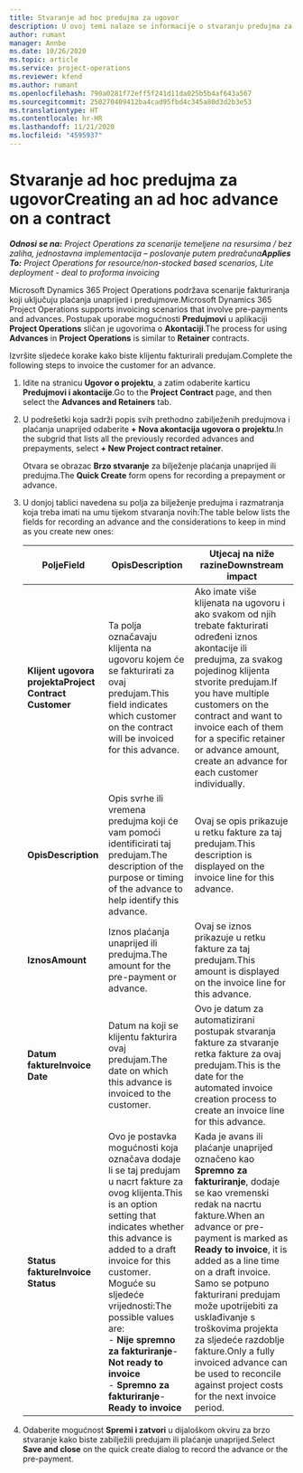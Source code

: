 ```yaml
---
title: Stvaranje ad hoc predujma za ugovor
description: U ovoj temi nalaze se informacije o stvaranju predujma za ugovor, ako je potrebno.
author: rumant
manager: Annbe
ms.date: 10/26/2020
ms.topic: article
ms.service: project-operations
ms.reviewer: kfend
ms.author: rumant
ms.openlocfilehash: 790a0281f72eff5f241d11da025b5b4af643a567
ms.sourcegitcommit: 250270409412ba4cad95fbd4c345a80d3d2b3e53
ms.translationtype: HT
ms.contentlocale: hr-HR
ms.lasthandoff: 11/21/2020
ms.locfileid: "4595937"
---
```

# <a name="creating-an-ad-hoc-advance-on-a-contract"></a><span data-ttu-id="7ac91-103">Stvaranje ad hoc predujma za ugovor</span><span class="sxs-lookup"><span data-stu-id="7ac91-103">Creating an ad hoc advance on a contract</span></span>

<span data-ttu-id="7ac91-104">_**Odnosi se na:** Project Operations za scenarije temeljene na resursima / bez zaliha, jednostavna implementacija – poslovanje putem predračuna_</span><span class="sxs-lookup"><span data-stu-id="7ac91-104">_**Applies To:** Project Operations for resource/non-stocked based scenarios, Lite deployment - deal to proforma invoicing_</span></span>

<span data-ttu-id="7ac91-105">Microsoft Dynamics 365 Project Operations podržava scenarije fakturiranja koji uključuju plaćanja unaprijed i predujmove.</span><span class="sxs-lookup"><span data-stu-id="7ac91-105">Microsoft Dynamics 365 Project Operations supports invoicing scenarios that involve pre-payments and advances.</span></span> <span data-ttu-id="7ac91-106">Postupak uporabe mogućnosti **Predujmovi** u aplikaciji **Project Operations** sličan je ugovorima o **Akontaciji**.</span><span class="sxs-lookup"><span data-stu-id="7ac91-106">The process for using **Advances** in **Project Operations** is similar to **Retainer** contracts.</span></span> 

<span data-ttu-id="7ac91-107">Izvršite sljedeće korake kako biste klijentu fakturirali predujam.</span><span class="sxs-lookup"><span data-stu-id="7ac91-107">Complete the following steps to invoice the customer for an advance.</span></span>

1. <span data-ttu-id="7ac91-108">Idite na stranicu **Ugovor o projektu**, a zatim odaberite karticu **Predujmovi i akontacije**.</span><span class="sxs-lookup"><span data-stu-id="7ac91-108">Go to the **Project Contract** page, and then select the **Advances and Retainers** tab.</span></span>
2. <span data-ttu-id="7ac91-109">U podrešetki koja sadrži popis svih prethodno zabilježenih predujmova i plaćanja unaprijed odaberite **+ Nova akontacija ugovora o projektu**.</span><span class="sxs-lookup"><span data-stu-id="7ac91-109">In the subgrid that lists all the previously recorded advances and prepayments, select **+ New Project contract retainer**.</span></span> 

    <span data-ttu-id="7ac91-110">Otvara se obrazac **Brzo stvaranje** za bilježenje plaćanja unaprijed ili predujma.</span><span class="sxs-lookup"><span data-stu-id="7ac91-110">The **Quick Create** form opens for recording a prepayment or advance.</span></span>
    
3. <span data-ttu-id="7ac91-111">U donjoj tablici navedena su polja za bilježenje predujma i razmatranja koja treba imati na umu tijekom stvaranja novih:</span><span class="sxs-lookup"><span data-stu-id="7ac91-111">The table below lists the fields for recording an advance and the considerations to keep in mind as you create new ones:</span></span>

    | <span data-ttu-id="7ac91-112">Polje</span><span class="sxs-lookup"><span data-stu-id="7ac91-112">Field</span></span> | <span data-ttu-id="7ac91-113">Opis</span><span class="sxs-lookup"><span data-stu-id="7ac91-113">Description</span></span> | <span data-ttu-id="7ac91-114">Utjecaj na niže razine</span><span class="sxs-lookup"><span data-stu-id="7ac91-114">Downstream impact</span></span> |
    | --- | --- | --- |
    | <span data-ttu-id="7ac91-115">**Klijent ugovora projekta**</span><span class="sxs-lookup"><span data-stu-id="7ac91-115">**Project Contract Customer**</span></span> | <span data-ttu-id="7ac91-116">Ta polja označavaju klijenta na ugovoru kojem će se fakturirati za ovaj predujam.</span><span class="sxs-lookup"><span data-stu-id="7ac91-116">This field indicates which customer on the contract will be invoiced for this advance.</span></span> | <span data-ttu-id="7ac91-117">Ako imate više klijenata na ugovoru i ako svakom od njih trebate fakturirati određeni iznos akontacije ili predujma, za svakog pojedinog klijenta stvorite predujam.</span><span class="sxs-lookup"><span data-stu-id="7ac91-117">If you have multiple customers on the contract and want to invoice each of them for a specific retainer or advance amount, create an advance for each customer individually.</span></span> |
    | <span data-ttu-id="7ac91-118">**Opis**</span><span class="sxs-lookup"><span data-stu-id="7ac91-118">**Description**</span></span> | <span data-ttu-id="7ac91-119">Opis svrhe ili vremena predujma koji će vam pomoći identificirati taj predujam.</span><span class="sxs-lookup"><span data-stu-id="7ac91-119">The description of the purpose or timing of the advance to help identify this advance.</span></span> | <span data-ttu-id="7ac91-120">Ovaj se opis prikazuje u retku fakture za taj predujam.</span><span class="sxs-lookup"><span data-stu-id="7ac91-120">This description is displayed on the invoice line for this advance.</span></span> |
    | <span data-ttu-id="7ac91-121">**Iznos**</span><span class="sxs-lookup"><span data-stu-id="7ac91-121">**Amount**</span></span> | <span data-ttu-id="7ac91-122">Iznos plaćanja unaprijed ili predujma.</span><span class="sxs-lookup"><span data-stu-id="7ac91-122">The amount for the pre-payment or advance.</span></span> | <span data-ttu-id="7ac91-123">Ovaj se iznos prikazuje u retku fakture za taj predujam.</span><span class="sxs-lookup"><span data-stu-id="7ac91-123">This amount is displayed on the invoice line for this advance.</span></span> |
    | <span data-ttu-id="7ac91-124">**Datum fakture**</span><span class="sxs-lookup"><span data-stu-id="7ac91-124">**Invoice Date**</span></span> | <span data-ttu-id="7ac91-125">Datum na koji se klijentu fakturira ovaj predujam.</span><span class="sxs-lookup"><span data-stu-id="7ac91-125">The date on which this advance is invoiced to the customer.</span></span> | <span data-ttu-id="7ac91-126">Ovo je datum za automatizirani postupak stvaranja fakture za stvaranje retka fakture za ovaj predujam.</span><span class="sxs-lookup"><span data-stu-id="7ac91-126">This is the date for the automated invoice creation process to create an invoice line for this advance.</span></span> |
    | <span data-ttu-id="7ac91-127">**Status fakture**</span><span class="sxs-lookup"><span data-stu-id="7ac91-127">**Invoice Status**</span></span> | <span data-ttu-id="7ac91-128">Ovo je postavka mogućnosti koja označava dodaje li se taj predujam u nacrt fakture za ovog klijenta.</span><span class="sxs-lookup"><span data-stu-id="7ac91-128">This is an option setting that indicates whether this advance is added to a draft invoice for this customer.</span></span> <span data-ttu-id="7ac91-129">Moguće su sljedeće vrijednosti:</span><span class="sxs-lookup"><span data-stu-id="7ac91-129">The possible values are:</span></span></br><span data-ttu-id="7ac91-130">- **Nije spremno za fakturiranje**</span><span class="sxs-lookup"><span data-stu-id="7ac91-130">- **Not ready to invoice**</span></span></br><span data-ttu-id="7ac91-131">- **Spremno za fakturiranje**</span><span class="sxs-lookup"><span data-stu-id="7ac91-131">- **Ready to invoice**</span></span> | <span data-ttu-id="7ac91-132">Kada je avans ili plaćanje unaprijed označeno kao **Spremno za fakturiranje**, dodaje se kao vremenski redak na nacrtu fakture.</span><span class="sxs-lookup"><span data-stu-id="7ac91-132">When an advance or pre-payment is marked as **Ready to invoice**, it is added as a line time on a draft invoice.</span></span> <span data-ttu-id="7ac91-133">Samo se potpuno fakturirani predujam može upotrijebiti za usklađivanje s troškovima projekta za sljedeće razdoblje fakture.</span><span class="sxs-lookup"><span data-stu-id="7ac91-133">Only a fully invoiced advance can be used to reconcile against project costs for the next invoice period.</span></span> |

4. <span data-ttu-id="7ac91-134">Odaberite mogućnost **Spremi i zatvori** u dijaloškom okviru za brzo stvaranje kako biste zabilježili predujam ili plaćanje unaprijed.</span><span class="sxs-lookup"><span data-stu-id="7ac91-134">Select **Save and close** on the quick create dialog to record the advance or the pre-payment.</span></span>
